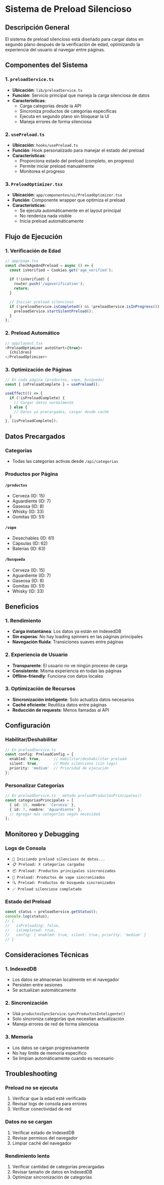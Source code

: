 # Sistema de Preload Silencioso

## Descripción General

El sistema de preload silencioso está diseñado para cargar datos en segundo plano después de la verificación de edad, optimizando la experiencia del usuario al navegar entre páginas.

## Componentes del Sistema

### 1. `preloadService.ts`
- **Ubicación**: `lib/preloadService.ts`
- **Función**: Servicio principal que maneja la carga silenciosa de datos
- **Características**:
  - Carga categorías desde la API
  - Sincroniza productos de categorías específicas
  - Ejecuta en segundo plano sin bloquear la UI
  - Maneja errores de forma silenciosa

### 2. `usePreload.ts`
- **Ubicación**: `hooks/usePreload.ts`
- **Función**: Hook personalizado para manejar el estado del preload
- **Características**:
  - Proporciona estado del preload (completo, en progreso)
  - Permite iniciar preload manualmente
  - Monitorea el progreso

### 3. `PreloadOptimizer.tsx`
- **Ubicación**: `app/componentes/ui/PreloadOptimizer.tsx`
- **Función**: Componente wrapper que optimiza el preload
- **Características**:
  - Se ejecuta automáticamente en el layout principal
  - No renderiza nada visible
  - Inicia preload automáticamente

## Flujo de Ejecución

### 1. Verificación de Edad
```typescript
// app/page.tsx
const checkAgeAndPreload = async () => {
  const isVerified = Cookies.get('age_verified');
  
  if (!isVerified) {
    router.push('/ageverification');
    return;
  }

  // Iniciar preload silencioso
  if (!preloadService.isCompleted() && !preloadService.isInProgress()) {
    preloadService.startSilentPreload();
  }
};
```

### 2. Preload Automático
```typescript
// app/layout.tsx
<PreloadOptimizer autoStart={true}>
  {children}
</PreloadOptimizer>
```

### 3. Optimización de Páginas
```typescript
// En cada página (productos, vape, busqueda)
const { isPreloadComplete } = usePreload();

useEffect(() => {
  if (!isPreloadComplete) {
    // Cargar datos normalmente
  } else {
    // Datos ya precargados, cargar desde caché
  }
}, [isPreloadComplete]);
```

## Datos Precargados

### Categorías
- Todas las categorías activas desde `/api/categorias`

### Productos por Página

#### `/productos`
- Cerveza (ID: 15)
- Aguardiente (ID: 7)
- Gaseosa (ID: 8)
- Whisky (ID: 33)
- Gomitas (ID: 51)

#### `/vape`
- Desechables (ID: 61)
- Cápsulas (ID: 62)
- Baterías (ID: 63)

#### `/busqueda`
- Cerveza (ID: 15)
- Aguardiente (ID: 7)
- Gaseosa (ID: 8)
- Gomitas (ID: 51)
- Whisky (ID: 33)

## Beneficios

### 1. Rendimiento
- **Carga instantánea**: Los datos ya están en IndexedDB
- **Sin esperas**: No hay loading spinners en las páginas principales
- **Navegación fluida**: Transiciones suaves entre páginas

### 2. Experiencia de Usuario
- **Transparente**: El usuario no ve ningún proceso de carga
- **Consistente**: Misma experiencia en todas las páginas
- **Offline-friendly**: Funciona con datos locales

### 3. Optimización de Recursos
- **Sincronización inteligente**: Solo actualiza datos necesarios
- **Caché eficiente**: Reutiliza datos entre páginas
- **Reducción de requests**: Menos llamadas al API

## Configuración

### Habilitar/Deshabilitar
```typescript
// En preloadService.ts
const config: PreloadConfig = {
  enabled: true,      // Habilitar/deshabilitar preload
  silent: true,       // Modo silencioso (sin logs)
  priority: 'medium'  // Prioridad de ejecución
};
```

### Personalizar Categorías
```typescript
// En preloadService.ts - método preloadProductosPrincipales()
const categoriasPrincipales = [
  { id: 15, nombre: 'Cerveza' },
  { id: 7, nombre: 'Aguardiente' },
  // Agregar más categorías según necesidad
];
```

## Monitoreo y Debugging

### Logs de Consola
- `🚀 Iniciando preload silencioso de datos...`
- `📋 Preload: X categorías cargadas`
- `📦 Preload: Productos principales sincronizados`
- `💨 Preload: Productos de vape sincronizados`
- `🔍 Preload: Productos de búsqueda sincronizados`
- `✅ Preload silencioso completado`

### Estado del Preload
```typescript
const status = preloadService.getStatus();
console.log(status);
// {
//   isPreloading: false,
//   isCompleted: true,
//   config: { enabled: true, silent: true, priority: 'medium' }
// }
```

## Consideraciones Técnicas

### 1. IndexedDB
- Los datos se almacenan localmente en el navegador
- Persisten entre sesiones
- Se actualizan automáticamente

### 2. Sincronización
- Usa `productosSyncService.syncProductosInteligente()`
- Solo sincroniza categorías que necesitan actualización
- Maneja errores de red de forma silenciosa

### 3. Memoria
- Los datos se cargan progresivamente
- No hay límite de memoria específico
- Se limpian automáticamente cuando es necesario

## Troubleshooting

### Preload no se ejecuta
1. Verificar que la edad esté verificada
2. Revisar logs de consola para errores
3. Verificar conectividad de red

### Datos no se cargan
1. Verificar estado de IndexedDB
2. Revisar permisos del navegador
3. Limpiar caché del navegador

### Rendimiento lento
1. Verificar cantidad de categorías precargadas
2. Revisar tamaño de datos en IndexedDB
3. Optimizar sincronización de categorías 